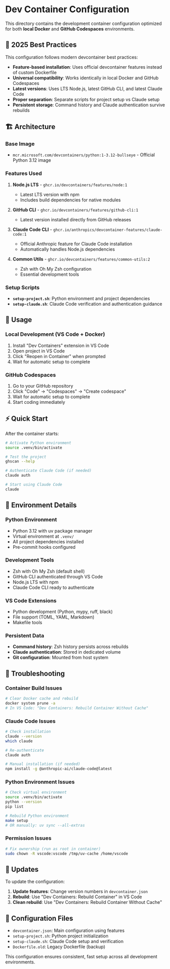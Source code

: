 # Dev Container Configuration

This directory contains the development container configuration optimized for both **local Docker** and **GitHub Codespaces** environments.

## 🎯 2025 Best Practices

This configuration follows modern devcontainer best practices:

- **Feature-based installation**: Uses official devcontainer features instead of custom Dockerfile
- **Universal compatibility**: Works identically in local Docker and GitHub Codespaces
- **Latest versions**: Uses LTS Node.js, latest GitHub CLI, and latest Claude Code
- **Proper separation**: Separate scripts for project setup vs Claude setup
- **Persistent storage**: Command history and Claude authentication survive rebuilds

## 🏗️ Architecture

### Base Image
- `mcr.microsoft.com/devcontainers/python:1-3.12-bullseye` - Official Python 3.12 image

### Features Used
1. **Node.js LTS** - `ghcr.io/devcontainers/features/node:1`
   - Latest LTS version with npm
   - Includes build dependencies for native modules

2. **GitHub CLI** - `ghcr.io/devcontainers/features/github-cli:1`
   - Latest version installed directly from GitHub releases

3. **Claude Code CLI** - `ghcr.io/anthropics/devcontainer-features/claude-code:1`
   - Official Anthropic feature for Claude Code installation
   - Automatically handles Node.js dependencies

4. **Common Utils** - `ghcr.io/devcontainers/features/common-utils:2`
   - Zsh with Oh My Zsh configuration
   - Essential development tools

### Setup Scripts
- **`setup-project.sh`**: Python environment and project dependencies
- **`setup-claude.sh`**: Claude Code verification and authentication guidance

## 🚀 Usage

### Local Development (VS Code + Docker)
1. Install "Dev Containers" extension in VS Code
2. Open project in VS Code
3. Click "Reopen in Container" when prompted
4. Wait for automatic setup to complete

### GitHub Codespaces
1. Go to your GitHub repository
2. Click "Code" → "Codespaces" → "Create codespace"
3. Wait for automatic setup to complete
4. Start coding immediately

## ⚡ Quick Start

After the container starts:

```bash
# Activate Python environment
source .venv/bin/activate

# Test the project
ghscan --help

# Authenticate Claude Code (if needed)
claude auth

# Start using Claude Code
claude
```

## 🔧 Environment Details

### Python Environment
- Python 3.12 with uv package manager
- Virtual environment at `.venv/`
- All project dependencies installed
- Pre-commit hooks configured

### Development Tools
- Zsh with Oh My Zsh (default shell)
- GitHub CLI authenticated through VS Code
- Node.js LTS with npm
- Claude Code CLI ready to authenticate

### VS Code Extensions
- Python development (Python, mypy, ruff, black)
- File support (TOML, YAML, Markdown)
- Makefile tools

### Persistent Data
- **Command history**: Zsh history persists across rebuilds
- **Claude authentication**: Stored in dedicated volume
- **Git configuration**: Mounted from host system

## 🐛 Troubleshooting

### Container Build Issues
```bash
# Clear Docker cache and rebuild
docker system prune -a
# In VS Code: "Dev Containers: Rebuild Container Without Cache"
```

### Claude Code Issues
```bash
# Check installation
claude --version
which claude

# Re-authenticate
claude auth

# Manual installation (if needed)
npm install -g @anthropic-ai/claude-code@latest
```

### Python Environment Issues
```bash
# Check virtual environment
source .venv/bin/activate
python --version
pip list

# Rebuild Python environment
make setup
# OR manually: uv sync --all-extras
```

### Permission Issues
```bash
# Fix ownership (run as root in container)
sudo chown -R vscode:vscode /tmp/uv-cache /home/vscode
```

## 🔄 Updates

To update the configuration:

1. **Update features**: Change version numbers in `devcontainer.json`
2. **Rebuild**: Use "Dev Containers: Rebuild Container" in VS Code
3. **Clean rebuild**: Use "Dev Containers: Rebuild Container Without Cache"

## 📝 Configuration Files

- `devcontainer.json`: Main configuration using features
- `setup-project.sh`: Python project initialization
- `setup-claude.sh`: Claude Code setup and verification
- `Dockerfile.old`: Legacy Dockerfile (backup)

This configuration ensures consistent, fast setup across all development environments.
